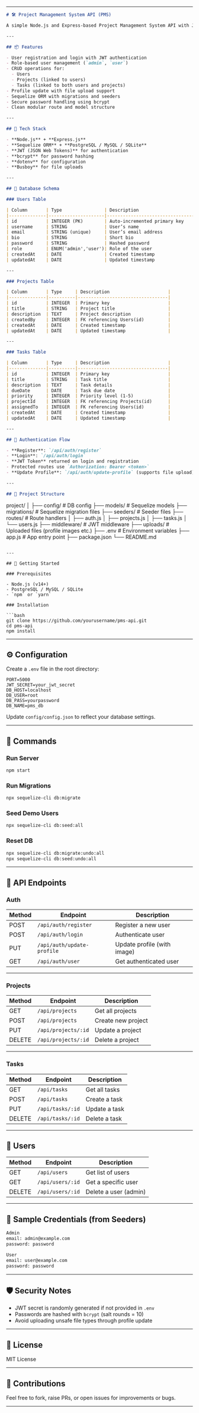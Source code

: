 
---

```markdown
# 🛠️ Project Management System API (PMS)

A simple Node.js and Express-based Project Management System API with JWT authentication and Sequelize ORM. It supports basic operations on Users, Projects, and Tasks with role-based access.

---

## 📦 Features

- User registration and login with JWT authentication
- Role-based user management (`admin`, `user`)
- CRUD operations for:
  - Users
  - Projects (linked to users)
  - Tasks (linked to both users and projects)
- Profile update with file upload support
- Sequelize ORM with migrations and seeders
- Secure password handling using bcrypt
- Clean modular route and model structure

---

## 📁 Tech Stack

- **Node.js** + **Express.js**
- **Sequelize ORM** + **PostgreSQL / MySQL / SQLite**
- **JWT (JSON Web Tokens)** for authentication
- **bcrypt** for password hashing
- **dotenv** for configuration
- **Busboy** for file uploads

---

## 🧬 Database Schema

### Users Table

| Column       | Type                | Description                      |
|--------------|---------------------|----------------------------------|
| id           | INTEGER (PK)        | Auto-incremented primary key     |
| username     | STRING              | User’s name                      |
| email        | STRING (unique)     | User’s email address             |
| bio          | STRING              | Short bio                        |
| password     | STRING              | Hashed password                  |
| role         | ENUM('admin','user')| Role of the user                 |
| createdAt    | DATE                | Created timestamp                |
| updatedAt    | DATE                | Updated timestamp                |

---

### Projects Table

| Column       | Type     | Description                      |
|--------------|----------|----------------------------------|
| id           | INTEGER  | Primary key                      |
| title        | STRING   | Project title                    |
| description  | TEXT     | Project description              |
| createdBy    | INTEGER  | FK referencing Users(id)         |
| createdAt    | DATE     | Created timestamp                |
| updatedAt    | DATE     | Updated timestamp                |

---

### Tasks Table

| Column       | Type     | Description                      |
|--------------|----------|----------------------------------|
| id           | INTEGER  | Primary key                      |
| title        | STRING   | Task title                       |
| description  | TEXT     | Task details                     |
| dueDate      | DATE     | Task due date                    |
| priority     | INTEGER  | Priority level (1-5)             |
| projectId    | INTEGER  | FK referencing Projects(id)      |
| assignedTo   | INTEGER  | FK referencing Users(id)         |
| createdAt    | DATE     | Created timestamp                |
| updatedAt    | DATE     | Updated timestamp                |

---

## 🔐 Authentication Flow

- **Register**: `/api/auth/register`
- **Login**: `/api/auth/login`
- **JWT Token** returned on login and registration
- Protected routes use `Authorization: Bearer <token>`
- **Update Profile**: `/api/auth/update-profile` (supports file upload)

---

## 📂 Project Structure

```
project/
│
├── config/                 # DB config
├── models/                 # Sequelize models
├── migrations/             # Sequelize migration files
├── seeders/                # Seeder files
├── routes/                 # Route handlers
│   ├── auth.js
│   ├── projects.js
│   ├── tasks.js
│   └── users.js
├── middleware/             # JWT middleware
├── uploads/                # Uploaded files (profile images etc.)
├── .env                    # Environment variables
├── app.js                  # App entry point
├── package.json
└── README.md
```

---

## 🧪 Getting Started

### Prerequisites

- Node.js (v14+)
- PostgreSQL / MySQL / SQLite
- `npm` or `yarn`

### Installation

```bash
git clone https://github.com/yourusername/pms-api.git
cd pms-api
npm install
```

---

## ⚙️ Configuration

Create a `.env` file in the root directory:

```env
PORT=5000
JWT_SECRET=your_jwt_secret
DB_HOST=localhost
DB_USER=root
DB_PASS=yourpassword
DB_NAME=pms_db
```

Update `config/config.json` to reflect your database settings.

---

## 🔧 Commands

### Run Server

```bash
npm start
```

### Run Migrations

```bash
npx sequelize-cli db:migrate
```

### Seed Demo Users

```bash
npx sequelize-cli db:seed:all
```

### Reset DB

```bash
npx sequelize-cli db:migrate:undo:all
npx sequelize-cli db:seed:undo:all
```

---

## 📮 API Endpoints

### Auth

| Method | Endpoint               | Description            |
|--------|------------------------|------------------------|
| POST   | `/api/auth/register`   | Register a new user    |
| POST   | `/api/auth/login`      | Authenticate user      |
| PUT    | `/api/auth/update-profile` | Update profile (with image) |
| GET    | `/api/auth/user`       | Get authenticated user |

---

### Projects

| Method | Endpoint            | Description            |
|--------|---------------------|------------------------|
| GET    | `/api/projects`     | Get all projects       |
| POST   | `/api/projects`     | Create new project     |
| PUT    | `/api/projects/:id` | Update a project       |
| DELETE | `/api/projects/:id` | Delete a project       |

---

### Tasks

| Method | Endpoint         | Description          |
|--------|------------------|----------------------|
| GET    | `/api/tasks`     | Get all tasks        |
| POST   | `/api/tasks`     | Create a task        |
| PUT    | `/api/tasks/:id` | Update a task        |
| DELETE | `/api/tasks/:id` | Delete a task        |

---

## 👤 Users

| Method | Endpoint        | Description            |
|--------|-----------------|------------------------|
| GET    | `/api/users`    | Get list of users      |
| GET    | `/api/users/:id`| Get a specific user    |
| DELETE | `/api/users/:id`| Delete a user (admin)  |

---

## 🧪 Sample Credentials (from Seeders)

```bash
Admin
email: admin@example.com
password: password

User
email: user@example.com
password: password
```

---

## 🛡️ Security Notes

- JWT secret is randomly generated if not provided in `.env`
- Passwords are hashed with `bcrypt` (salt rounds = 10)
- Avoid uploading unsafe file types through profile update

---

## 📃 License

MIT License

---

## 🙌 Contributions

Feel free to fork, raise PRs, or open issues for improvements or bugs.

---

```